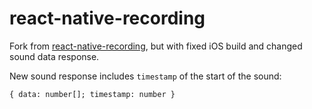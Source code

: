 # react-native-recording

Fork from [react-native-recording](https://github.com/qiuxiang/react-native-recording), but with fixed iOS build and
changed sound data response.

New sound response includes `timestamp` of the start of the sound:

```
{ data: number[]; timestamp: number }
```
